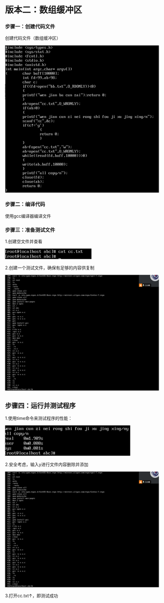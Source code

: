 #  版本二：数组缓冲区

### 步骤一：创建代码文件

创建代码文件（数组缓冲区）

![微信图片_20240902165329](%E5%BE%AE%E4%BF%A1%E5%9B%BE%E7%89%87_20240902165329.png)

### 步骤二：编译代码

使用gcc编译器编译文件

### 步骤三：准备测试文件

1.创建空文件并查看

![微信图片_20240902165701](%E5%BE%AE%E4%BF%A1%E5%9B%BE%E7%89%87_20240902165701.png)

2.创建一个测试文件，确保有足够的内容供复制

![微信图片_20240902165704](%E5%BE%AE%E4%BF%A1%E5%9B%BE%E7%89%87_20240902165704.png)

## 步骤四：运行并测试程序

1.使用time命令来测试程序的性能：

![微信图片_20240902171632](%E5%BE%AE%E4%BF%A1%E5%9B%BE%E7%89%87_20240902171632.png)

2.安全考虑，输入y进行文件内容删除并添加

![微信图片_20240902165704](%E5%BE%AE%E4%BF%A1%E5%9B%BE%E7%89%87_20240902165704.png)

3.打开cc.txt↑，即测试成功
